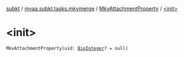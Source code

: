 [subkt](../../index.md) / [myaa.subkt.tasks.mkvmerge](../index.md) / [MkvAttachmentProperty](index.md) / [&lt;init&gt;](./-init-.md)

# &lt;init&gt;

`MkvAttachmentProperty(uid: `[`BigInteger`](https://docs.oracle.com/javase/9/docs/api/java/math/BigInteger.html)`? = null)`